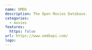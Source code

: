 ```yaml
---
name: OMDb
description: The Open Movies Database.
categories:
  - movies
features:
  https: false
url: https://www.omdbapi.com/
logo:
---
```

